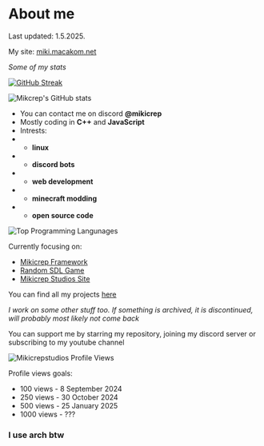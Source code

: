 # About me

Last updated: 1.5.2025.

My site: [miki.macakom.net](https://miki.macakom.net)

*Some of my stats*

[![GitHub Streak](https://streak-stats.demolab.com/?user=Mikicrepstudios&theme=dark)](https://git.io/streak-stats)

![Mikcrep's GitHub stats](https://github-readme-stats.vercel.app/api?username=mikicrepstudios&show_icons=true&theme=dark)

- You can contact me on discord **@mikicrep**
- Mostly coding in **C++** and **JavaScript**
- Intrests: 
- - **linux**
- - **discord bots**
- - **web development**
- - **minecraft modding**
- - **open source code**

![Top Programming Langunages](https://github-readme-stats.vercel.app/api/top-langs/?username=mikicrepstudios&layout=compact&theme=dark&langs_count=10)

Currently focusing on:
- [Mikicrep Framework](https://github.com/Mikicrepstudios/Mikicrep-Framework)
- [Random SDL Game](https://github.com/Mikicrepstudios/Random-SDL-Game)
- [Mikicrep Studios Site](https://github.com/Mikicrep-Studios/mikicrep-studios.github.io)

You can find all my projects [here](https://miki.macakom.net/projects.html)

*I work on some other stuff too. If something is archived, it is discontinued, will probably most likely not come back*

You can support me by starring my repository, joining my discord server or subscribing to my youtube channel

<p align="left"> <img src="https://komarev.com/ghpvc/?username=Mikicrepstudios&label=Profile%20views&color=0e75b6&style=flat" alt="Mikicrepstudios Profile Views" /> </p>

Profile views goals:
- 100 views - 8 September 2024
- 250 views - 30 October 2024
- 500 views - 25 January 2025
- 1000 views - ???

### I use **arch** btw
